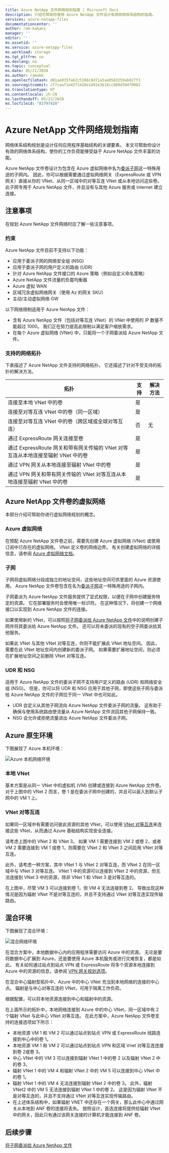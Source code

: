 ```yaml
---
title: Azure NetApp 文件网络规划指南 | Microsoft Docs
description: 介绍可帮助你使用 Azure NetApp 文件设计有效网络体系结构的指南。
services: azure-netapp-files
documentationcenter: ''
author: ram-kakani
manager: ''
editor: ''
ms.assetid: ''
ms.service: azure-netapp-files
ms.workload: storage
ms.tgt_pltfrm: na
ms.devlang: na
ms.topic: conceptual
ms.date: 05/21/2020
ms.author: ramakk
ms.openlocfilehash: d81ae835fa62c5188c8d71a5ae0563259ab027f3
ms.sourcegitcommit: cf7caaf1e42f1420e1491e3616cc989d504f0902
ms.translationtype: HT
ms.contentlocale: zh-CN
ms.lasthandoff: 05/22/2020
ms.locfileid: "83797428"
---
```

# <a name="guidelines-for-azure-netapp-files-network-planning"></a>Azure NetApp 文件网络规划指南

网络体系结构规划是设计任何应用程序基础结构的关键要素。 本文可帮助你设计有效的网络体系结构，使你的工作负荷能够受益于 Azure NetApp 文件丰富的功能。

Azure NetApp 文件卷设计为包含在 Azure 虚拟网络中名为[委派子网](https://docs.microsoft.com/azure/virtual-network/virtual-network-manage-subnet)这一特殊用途的子网内。 因此，你可以根据需要通过虚拟网络网关（ExpressRoute 或 VPN 网关）直接从你的 VNet、从同一区域中的对等互连 VNet 或从本地访问这些卷。 此子网专用于 Azure NetApp 文件，并且没有与其他 Azure 服务或 Internet 建立连接。

## <a name="considerations"></a>注意事项  

在规划 Azure NetApp 文件网络时应了解一些注意事项。

### <a name="constraints"></a>约束

Azure NetApp 文件目前不支持以下功能： 

* 应用于委派子网的网络安全组 (NSG)
* 应用于委派子网的用户定义的路由 (UDR)
* 针对 Azure NetApp 文件接口的 Azure 策略（例如自定义命名策略）
* Azure NetApp 文件流量的负载均衡器
* Azure 虚拟 WAN 
* 区域冗余虚拟网络网关（使用 Az 的网关 SKU） 
* 主动/主动虚拟网络 GW 

以下网络限制适用于 Azure NetApp 文件：

* 含有 Azure NetApp 文件（包括对等互连 VNet）的 VNet 中使用的 IP 数量不能超过 1000。 我们正在努力提高此限制以满足客户缩放需求。 
* 在每个 Azure 虚拟网络 (VNet) 中，只能将一个子网委派给 Azure NetApp 文件。


### <a name="supported-network-topologies"></a>支持的网络拓扑

下表描述了 Azure NetApp 文件支持的网络拓扑。  它还描述了针对不受支持的拓扑的解决方法。 

|    拓扑    |    支持    |     解决方法    |
|-------------------------------------------------------------------------------------------------------------------------------|--------------------|-----------------------------------------------------------------------------|
|    连接至本地 VNet 中的卷    |    是    |         |
|    连接至对等互连 VNet 中的卷（同一区域）    |    是    |         |
|    连接至对等互连 VNet 中的卷（跨区域或全球对等互连）    |    否    |    无    |
|    通过 ExpressRoute 网关连接至卷    |    是    |         |
|    通过 ExpressRoute 网关和带有网关传输的 VNet 对等互连从本地连接至辐射 VNet 中的卷    |    是    |        |
|    通过 VPN 网关从本地连接至辐射 VNet 中的卷    |    是    |         |
|    通过 VPN 网关和带有网关传输的 VNet 对等互连从本地连接至辐射 VNet 中的卷    |    是    |         |


## <a name="virtual-network-for-azure-netapp-files-volumes"></a>Azure NetApp 文件卷的虚拟网络

本部分介绍可帮助你进行虚拟网络规划的概念。

### <a name="azure-virtual-networks"></a>Azure 虚拟网络

在预配 Azure NetApp 文件卷之前，需要先创建 Azure 虚拟网络 (VNet) 或使用订阅中已存在的虚拟网络。 VNet 定义卷的网络边界。  有关创建虚拟网络的详细信息，请参阅 [Azure 虚拟网络文档](https://docs.microsoft.com/azure/virtual-network/virtual-networks-overview)。

### <a name="subnets"></a>子网

子网将虚拟网络分段成独立的地址空间，这些地址空间可供里面的 Azure 资源使用。  Azure NetApp 文件卷包含在名为[委派子网](https://docs.microsoft.com/azure/virtual-network/virtual-network-manage-subnet)这一特殊用途的子网内。 

子网委派为 Azure NetApp 文件服务提供了显式权限，以便在子网中创建服务特定的资源。  它在部署服务时会使用唯一标识符。 在这种情况下，将创建一个网络接口以实现到 Azure NetApp 文件的连接。

如果使用新的 VNet，可以按照[将子网委派给 Azure NetApp 文件](azure-netapp-files-delegate-subnet.md)中的说明创建子网并将其委派给 Azure NetApp 文件。 还可以将未委派的现有的空子网委派给其他服务。

如果此 VNet 与其他 VNet 对等互连，你则不能扩展此 VNet 地址空间。 因此，需要在此 VNet 地址空间内创建新的委派子网。 如果需要扩展地址空间，则必须在扩展地址空间之前删除 VNet 对等互连。

### <a name="udrs-and-nsgs"></a>UDR 和 NSG

适用于 Azure NetApp 文件的委派子网不支持用户定义的路由 (UDR) 和网络安全组 (NSG)。 但是，你可以将 UDR 和 NSG 应用于其他子网，即使这些子网与委派给 Azure NetApp 文件的子网位于同一 VNet 中也可如此。

* UDR 会定义从其他子网流向 Azure NetApp 文件委派子网的流量。 这有助于确保与使用系统路由使流量从 Azure NetApp 文件流回其他子网保持一致。  
* NSG 会允许或拒绝流量进出 Azure NetApp 文件委派子网。 

## <a name="azure-native-environments"></a>Azure 原生环境

下图展现了 Azure 本机环境：

![Azure 本机网络环境](../media/azure-netapp-files/azure-netapp-files-network-azure-native-environment.png)

### <a name="local-vnet"></a>本地 VNet

基本方案是从同一 VNet 中的虚拟机 (VM) 创建或连接到 Azure NetApp 文件卷。 对于上图中的 VNet 2 而言，卷 1 是在委派子网中创建的，并且可以装入到默认子网中的 VM 1 上。

### <a name="vnet-peering"></a>VNet 对等互连

如果同一区域中有需要访问彼此资源的其他 VNet，可以使用 [VNet 对等互连](https://docs.microsoft.com/azure/virtual-network/virtual-network-peering-overview)来连接这些 VNet，从而通过 Azure 基础结构实现安全连接。 

请考虑上图中的 VNet 2 和 VNet 3。 如果 VM 1 需要连接到 VM 2 或卷 2，或者 VM 2 需要连接到 VM 1 或卷 1，则需要在 VNet 2 和 VNet 3 之间启用 VNet 对等互连。 

此外，请考虑一种方案，其中 VNet 1 与 VNet 2 对等互连，而 VNet 2 在同一区域中与 VNet 3 对等互连。 VNet 1 中的资源可以连接到 VNet 2 中的资源，但无法连接到 VNet 3 中的资源，除非 VNet 1 和 VNet 3 是对等互连的。 

在上图中，尽管 VM 3 可以连接到卷 1，但 VM 4 无法连接到卷 2。  导致出现这种情况是因为辐射 VNet 不是对等互连的，并且不支持通过 VNet 对等互连实现传输路由。

## <a name="hybrid-environments"></a>混合环境

下图展现了混合环境： 

![混合网络环境](../media/azure-netapp-files/azure-netapp-files-network-hybrid-environment.png)

在混合方案中，本地数据中心内的应用程序需要访问 Azure 中的资源。  无论是要将数据中心扩展到 Azure，还是要使用 Azure 本机服务或进行灾难恢复，都是如此。 有关如何通过站点到站点 VPN 或 ExpressRoute 将多个资源本地连接到 Azure 中的资源的信息，请参阅 [VPN 网关规划选项](https://docs.microsoft.com/azure/vpn-gateway/vpn-gateway-about-vpngateways?toc=%2fazure%2fvirtual-network%2ftoc.json#planningtable)。

在混合中心辐射型拓扑中，Azure 中的中心 VNet 充当到本地网络的连接的中心点。 辐射是与中心对等互连的 VNet，可用于隔离工作负荷。

根据配置，可以将本地资源连接到中心和辐射中的资源。

在上面所示的拓扑中，本地网络连接到 Azure 中的中心 VNet，同一区域中有 2 个辐射 VNet 与此中心 VNet 对等互连。  在此方案中，Azure NetApp 文件卷支持的连接选项如下所示：

* 本地资源 VM 1 和 VM 2 可以通过站点到站点 VPN 或 ExpressRoute 线路连接到中心中的卷 1。 
* 本地资源 VM 1 和 VM 2 可以通过站点到站点 VPN 和区域 Vnet 对等互连连接到卷 2或卷 3。
* 中心 VNet 中的 VM 3 可以连接到辐射 VNet 1 中的卷 2 以及辐射 VNet 2 中的卷 3。
* 辐射 VNet 1 中的 VM 4 和辐射 VNet 2 中的 VM 5 可以连接到中心 VNet 中的卷 1。
* 辐射 VNet 1 中的 VM 4 无法连接到辐射 VNet 2 中的卷 3。 此外，辐射 VNet2 中的 VM 5 无法连接到辐射 VNet 1 中的卷 2。 这是因为辐射 VNet 不是对等互连的，并且不支持通过 VNet 对等互连实现传输路由。
* 在上述体系结构中，如果辐射 VNET 中还存在一个网关，那么此中心中通过网关从本地到 ANF 卷的连接将丢失。 按照设计，首选连接将提供给辐射 VNet 中的网关，因此只有通过该网关连接的计算机才能连接到 ANF 卷。

## <a name="next-steps"></a>后续步骤

[将子网委派给 Azure NetApp 文件](azure-netapp-files-delegate-subnet.md)
